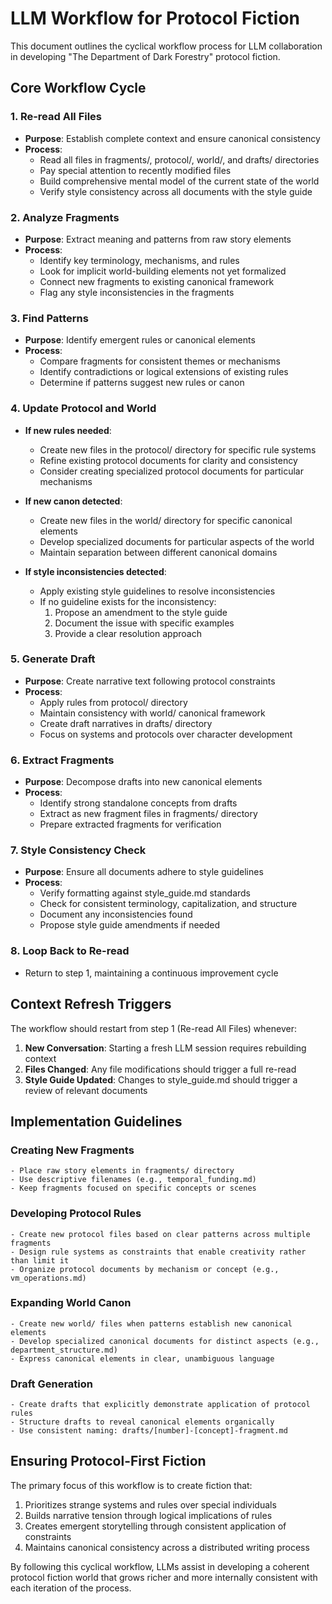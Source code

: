 # LLM Workflow for Protocol Fiction

This document outlines the cyclical workflow process for LLM collaboration in developing "The Department of Dark Forestry" protocol fiction.

## Core Workflow Cycle

### 1. Re-read All Files
- **Purpose**: Establish complete context and ensure canonical consistency
- **Process**: 
  - Read all files in fragments/, protocol/, world/, and drafts/ directories
  - Pay special attention to recently modified files
  - Build comprehensive mental model of the current state of the world
  - Verify style consistency across all documents with the style guide

### 2. Analyze Fragments
- **Purpose**: Extract meaning and patterns from raw story elements
- **Process**:
  - Identify key terminology, mechanisms, and rules
  - Look for implicit world-building elements not yet formalized
  - Connect new fragments to existing canonical framework
  - Flag any style inconsistencies in the fragments

### 3. Find Patterns
- **Purpose**: Identify emergent rules or canonical elements
- **Process**:
  - Compare fragments for consistent themes or mechanisms
  - Identify contradictions or logical extensions of existing rules
  - Determine if patterns suggest new rules or canon

### 4. Update Protocol and World
- **If new rules needed**:
  - Create new files in the protocol/ directory for specific rule systems
  - Refine existing protocol documents for clarity and consistency
  - Consider creating specialized protocol documents for particular mechanisms

- **If new canon detected**:
  - Create new files in the world/ directory for specific canonical elements
  - Develop specialized documents for particular aspects of the world
  - Maintain separation between different canonical domains

- **If style inconsistencies detected**:
  - Apply existing style guidelines to resolve inconsistencies
  - If no guideline exists for the inconsistency:
    1. Propose an amendment to the style guide
    2. Document the issue with specific examples
    3. Provide a clear resolution approach

### 5. Generate Draft
- **Purpose**: Create narrative text following protocol constraints
- **Process**:
  - Apply rules from protocol/ directory
  - Maintain consistency with world/ canonical framework
  - Create draft narratives in drafts/ directory
  - Focus on systems and protocols over character development

### 6. Extract Fragments
- **Purpose**: Decompose drafts into new canonical elements
- **Process**:
  - Identify strong standalone concepts from drafts
  - Extract as new fragment files in fragments/ directory
  - Prepare extracted fragments for verification

### 7. Style Consistency Check
- **Purpose**: Ensure all documents adhere to style guidelines
- **Process**:
  - Verify formatting against style_guide.md standards
  - Check for consistent terminology, capitalization, and structure
  - Document any inconsistencies found
  - Propose style guide amendments if needed

### 8. Loop Back to Re-read
- Return to step 1, maintaining a continuous improvement cycle

## Context Refresh Triggers

The workflow should restart from step 1 (Re-read All Files) whenever:

1. **New Conversation**: Starting a fresh LLM session requires rebuilding context
2. **Files Changed**: Any file modifications should trigger a full re-read
3. **Style Guide Updated**: Changes to style_guide.md should trigger a review of relevant documents

## Implementation Guidelines

### Creating New Fragments
```
- Place raw story elements in fragments/ directory
- Use descriptive filenames (e.g., temporal_funding.md)
- Keep fragments focused on specific concepts or scenes
```

### Developing Protocol Rules
```
- Create new protocol files based on clear patterns across multiple fragments
- Design rule systems as constraints that enable creativity rather than limit it
- Organize protocol documents by mechanism or concept (e.g., vm_operations.md)
```

### Expanding World Canon
```
- Create new world/ files when patterns establish new canonical elements
- Develop specialized canonical documents for distinct aspects (e.g., department_structure.md)
- Express canonical elements in clear, unambiguous language
```

### Draft Generation
```
- Create drafts that explicitly demonstrate application of protocol rules
- Structure drafts to reveal canonical elements organically
- Use consistent naming: drafts/[number]-[concept]-fragment.md
```

## Ensuring Protocol-First Fiction

The primary focus of this workflow is to create fiction that:

1. Prioritizes strange systems and rules over special individuals
2. Builds narrative tension through logical implications of rules
3. Creates emergent storytelling through consistent application of constraints
4. Maintains canonical consistency across a distributed writing process

By following this cyclical workflow, LLMs assist in developing a coherent protocol fiction world that grows richer and more internally consistent with each iteration of the process.
